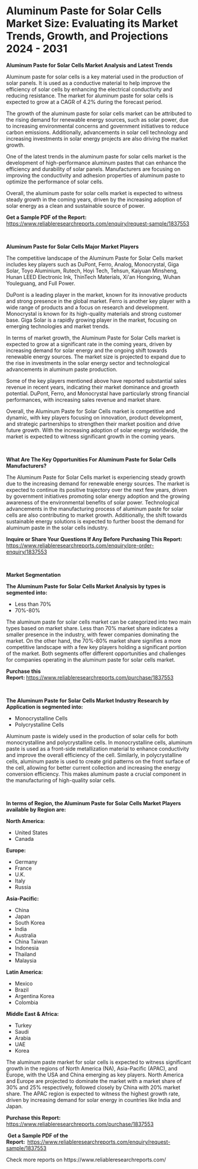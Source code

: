 <p><h1>Aluminum Paste for Solar Cells Market Size: Evaluating its Market Trends, Growth, and Projections 2024 - 2031</h1></p><p><strong>Aluminum Paste for Solar Cells Market Analysis and Latest Trends</strong></p>
<p><p>Aluminum paste for solar cells is a key material used in the production of solar panels. It is used as a conductive material to help improve the efficiency of solar cells by enhancing the electrical conductivity and reducing resistance. The market for aluminum paste for solar cells is expected to grow at a CAGR of 4.2% during the forecast period.</p><p>The growth of the aluminum paste for solar cells market can be attributed to the rising demand for renewable energy sources, such as solar power, due to increasing environmental concerns and government initiatives to reduce carbon emissions. Additionally, advancements in solar cell technology and increasing investments in solar energy projects are also driving the market growth.</p><p>One of the latest trends in the aluminum paste for solar cells market is the development of high-performance aluminum pastes that can enhance the efficiency and durability of solar panels. Manufacturers are focusing on improving the conductivity and adhesion properties of aluminum paste to optimize the performance of solar cells.</p><p>Overall, the aluminum paste for solar cells market is expected to witness steady growth in the coming years, driven by the increasing adoption of solar energy as a clean and sustainable source of power.</p></p>
<p><strong>Get a Sample PDF of the Report:&nbsp;</strong> <a href="https://www.reliableresearchreports.com/enquiry/request-sample/1837553">https://www.reliableresearchreports.com/enquiry/request-sample/1837553</a></p>
<p>&nbsp;</p>
<p><strong>Aluminum Paste for Solar Cells Major Market Players</strong></p>
<p><p>The competitive landscape of the Aluminum Paste for Solar Cells market includes key players such as DuPont, Ferro, Analog, Monocrystal, Giga Solar, Toyo Aluminium, Rutech, Hoyi Tech, Tehsun, Kaiyuan Minsheng, Hunan LEED Electronic Ink, ThinTech Materials, Xi'an Hongxing, Wuhan Youleguang, and Full Power.</p><p>DuPont is a leading player in the market, known for its innovative products and strong presence in the global market. Ferro is another key player with a wide range of products and a focus on research and development. Monocrystal is known for its high-quality materials and strong customer base. Giga Solar is a rapidly growing player in the market, focusing on emerging technologies and market trends.</p><p>In terms of market growth, the Aluminum Paste for Solar Cells market is expected to grow at a significant rate in the coming years, driven by increasing demand for solar energy and the ongoing shift towards renewable energy sources. The market size is projected to expand due to the rise in investments in the solar energy sector and technological advancements in aluminum paste production.</p><p>Some of the key players mentioned above have reported substantial sales revenue in recent years, indicating their market dominance and growth potential. DuPont, Ferro, and Monocrystal have particularly strong financial performances, with increasing sales revenue and market share.</p><p>Overall, the Aluminum Paste for Solar Cells market is competitive and dynamic, with key players focusing on innovation, product development, and strategic partnerships to strengthen their market position and drive future growth. With the increasing adoption of solar energy worldwide, the market is expected to witness significant growth in the coming years.</p></p>
<p>&nbsp;</p>
<p><strong>What Are The Key Opportunities For Aluminum Paste for Solar Cells Manufacturers?</strong></p>
<p><p>The Aluminum Paste for Solar Cells market is experiencing steady growth due to the increasing demand for renewable energy sources. The market is expected to continue its positive trajectory over the next few years, driven by government initiatives promoting solar energy adoption and the growing awareness of the environmental benefits of solar power. Technological advancements in the manufacturing process of aluminum paste for solar cells are also contributing to market growth. Additionally, the shift towards sustainable energy solutions is expected to further boost the demand for aluminum paste in the solar cells industry.</p></p>
<p><strong>Inquire or Share Your Questions If Any Before Purchasing This Report:</strong> <a href="https://www.reliableresearchreports.com/enquiry/pre-order-enquiry/1837553">https://www.reliableresearchreports.com/enquiry/pre-order-enquiry/1837553</a></p>
<p>&nbsp;</p>
<p><strong>Market Segmentation</strong></p>
<p><strong>The Aluminum Paste for Solar Cells Market Analysis by types is segmented into:</strong></p>
<p><ul><li>Less than 70%</li><li>70%-80%</li></ul></p>
<p><p>The aluminum paste for solar cells market can be categorized into two main types based on market share. Less than 70% market share indicates a smaller presence in the industry, with fewer companies dominating the market. On the other hand, the 70%-80% market share signifies a more competitive landscape with a few key players holding a significant portion of the market. Both segments offer different opportunities and challenges for companies operating in the aluminum paste for solar cells market.</p></p>
<p><strong>Purchase this Report:&nbsp;</strong><a href="https://www.reliableresearchreports.com/purchase/1837553">https://www.reliableresearchreports.com/purchase/1837553</a></p>
<p>&nbsp;</p>
<p><strong>The Aluminum Paste for Solar Cells Market Industry Research by Application is segmented into:</strong></p>
<p><ul><li>Monocrystalline Cells</li><li>Polycrystalline Cells</li></ul></p>
<p><p>Aluminum paste is widely used in the production of solar cells for both monocrystalline and polycrystalline cells. In monocrystalline cells, aluminum paste is used as a front-side metallization material to enhance conductivity and improve the overall efficiency of the cell. Similarly, in polycrystalline cells, aluminum paste is used to create grid patterns on the front surface of the cell, allowing for better current collection and increasing the energy conversion efficiency. This makes aluminum paste a crucial component in the manufacturing of high-quality solar cells.</p></p>
<p>&nbsp;</p>
<p><strong>In terms of Region, the Aluminum Paste for Solar Cells Market Players available by Region are:</strong></p>
<p>
    <p> <strong> North America: </strong>
        <ul>
            <li>United States</li>
            <li>Canada</li>
        </ul>
        </p> 
    <p> <strong> Europe: </strong>
        <ul>
            <li>Germany</li>
            <li>France</li>
            <li>U.K.</li>
            <li>Italy</li>
            <li>Russia</li>
        </ul>
        </p> 
    <p> <strong> Asia-Pacific: </strong>
        <ul>
            <li>China</li>
            <li>Japan</li>
            <li>South Korea</li>
            <li>India</li>
            <li>Australia</li>
            <li>China Taiwan</li>
            <li>Indonesia</li>
            <li>Thailand</li>
            <li>Malaysia</li>
        </ul>
        </p> 
    <p> <strong> Latin America: </strong>
        <ul>
            <li>Mexico</li>
            <li>Brazil</li>
            <li>Argentina Korea</li>
            <li>Colombia</li>
        </ul>
        </p> 
    <p> <strong> Middle East & Africa: </strong>
        <ul>
            <li>Turkey</li>
            <li>Saudi</li>
            <li>Arabia</li>
            <li>UAE</li>
            <li>Korea</li>
        </ul>
    </p>
    </p>
<p><p>The aluminum paste market for solar cells is expected to witness significant growth in the regions of North America (NA), Asia-Pacific (APAC), and Europe, with the USA and China emerging as key players. North America and Europe are projected to dominate the market with a market share of 30% and 25% respectively, followed closely by China with 20% market share. The APAC region is expected to witness the highest growth rate, driven by increasing demand for solar energy in countries like India and Japan.</p></p>
<p><strong>Purchase this Report: </strong><a href="https://www.reliableresearchreports.com/purchase/1837553">https://www.reliableresearchreports.com/purchase/1837553</a></p>
<p>&nbsp;<strong>Get a Sample PDF of the Report:&nbsp;&nbsp;</strong><a href="https://www.reliableresearchreports.com/enquiry/request-sample/1837553">https://www.reliableresearchreports.com/enquiry/request-sample/1837553</a></p>
<p><strong></strong></p>
<p>Check more reports on https://www.reliableresearchreports.com/</p>